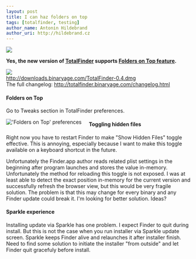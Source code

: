```yaml
---
layout: post
title: I can haz folders on top
tags: [totalfinder, testing]
author_name: Antonin Hildebrand
author_uri: http://hildebrand.cz
---
```


<img src="{{site.url}}/shared/img/icons/totalfinder-64.png" class="intro-icon"/>

**Yes, the new version of [TotalFinder](http://totalfinder.binaryage.com) supports <a href="http://getsatisfaction.com/binaryage/topics/show_folders_always_on_top">Folders on Top feature</a>.**

<div class="blog-download">
    <a class="download-link" href="http://downloads.binaryage.com/TotalFinder-0.4.dmg"><img src="{{site.url}}/shared/img/small-download-button.png"/><div>http://downloads.binaryage.com/TotalFinder-0.4.dmg</div></a>
    <div class="download-note">The full changelog: <a href="http://totalfinder.binaryage.com/changelog.html">http://totalfinder.binaryage.com/changelog.html</a></div>
</div>

#### Folders on Top

Go to Tweaks section in TotalFinder preferences.

<img class="blog-image" src="{{site.url}}/images/folders-on-top.png" style="float: left; margin-right: 20px" title="'Folders on Top' preferences"> 

#### Toggling hidden files

Right now you have to restart Finder to make "Show Hidden Files" toggle effective. This is annoying, especially because I want to make this toggle available on a keyboard shortcut in the future.

Unfortunately the Finder.app author reads related plist settings in the beginning after program launches and stores the value in-memory. Unfortunately the method for reloading this toggle is not exposed. I was at least able to detect the exact position in-memory for the current version and successfully refresh the browser view, but this would be very fragile solution. The problem is that this may change for every binary and any Finder update could break it. I'm looking for better solution. Ideas?

#### Sparkle experience

Installing update via Sparkle has one problem. I expect Finder to quit during install. But this is not the case when you run installer via Sparkle update screen. Sparkle keeps Finder alive and relaunches it after installer finish. Need to find some solution to initiate the installer "from outside" and let Finder quit gracefuly before install.